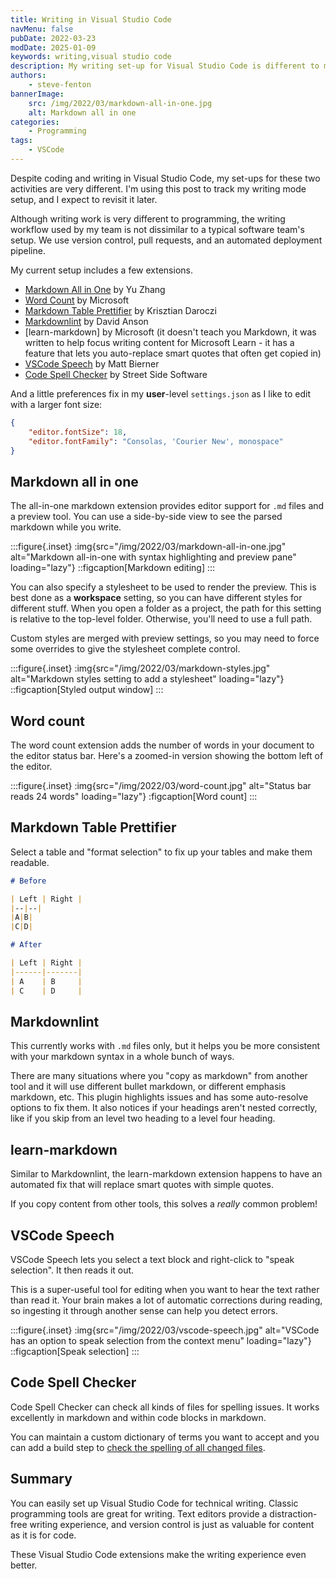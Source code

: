 ```yaml
---
title: Writing in Visual Studio Code
navMenu: false
pubDate: 2022-03-23
modDate: 2025-01-09
keywords: writing,visual studio code
description: My writing set-up for Visual Studio Code is different to my programming set-up.
authors:
    - steve-fenton
bannerImage:
    src: /img/2022/03/markdown-all-in-one.jpg
    alt: Markdown all in one
categories:
    - Programming
tags:
    - VSCode
---
```


Despite coding and writing in Visual Studio Code, my set-ups for these two activities are very different. I'm using this post to track my writing mode setup, and I expect to revisit it later.

Although writing work is very different to programming, the writing workflow used by my team is not dissimilar to a typical software team's setup. We use version control, pull requests, and an automated deployment pipeline.

My current setup includes a few extensions.

- [Markdown All in One](https://marketplace.visualstudio.com/items?itemName=yzhang.markdown-all-in-one) by Yu Zhang
- [Word Count](https://marketplace.visualstudio.com/items?itemName=ms-vscode.wordcount) by Microsoft
- [Markdown Table Prettifier](https://marketplace.visualstudio.com/items?itemName=darkriszty.markdown-table-prettify) by Krisztian Daroczi
- [Markdownlint](https://marketplace.visualstudio.com/items?itemName=DavidAnson.vscode-markdownlint) by David Anson
- [learn-markdown] by Microsoft (it doesn't teach you Markdown, it was written to help focus writing content for Microsoft Learn - it has a feature that lets you auto-replace smart quotes that often get copied in)
- [VSCode Speech](https://marketplace.visualstudio.com/items?itemName=bierner.speech) by Matt Bierner
- [Code Spell Checker](https://marketplace.visualstudio.com/items?itemName=streetsidesoftware.code-spell-checker) by Street Side Software

And a little preferences fix in my **user**-level `settings.json` as I like to edit with a larger font size:

```json
{
    "editor.fontSize": 18,
    "editor.fontFamily": "Consolas, 'Courier New', monospace"
}
```

## Markdown all in one

The all-in-one markdown extension provides editor support for `.md` files and a preview tool. You can use a side-by-side view to see the parsed markdown while you write.

:::figure{.inset}
:img{src="/img/2022/03/markdown-all-in-one.jpg" alt="Markdown all-in-one with syntax highlighting and preview pane" loading="lazy"}
::figcaption[Markdown editing]
:::

You can also specify a stylesheet to be used to render the preview. This is best done as a **workspace** setting, so you can have different styles for different stuff. When you open a folder as a project, the path for this setting is relative to the top-level folder. Otherwise, you'll need to use a full path.

Custom styles are merged with preview settings, so you may need to force some overrides to give the stylesheet complete control.

:::figure{.inset}
:img{src="/img/2022/03/markdown-styles.jpg" alt="Markdown styles setting to add a stylesheet" loading="lazy"}
::figcaption[Styled output window]
:::

## Word count

The word count extension adds the number of words in your document to the editor status bar. Here's a zoomed-in version showing the bottom left of the editor.

:::figure{.inset}
:img{src="/img/2022/03/word-count.jpg" alt="Status bar reads 24 words" loading="lazy"}
:figcaption[Word count]
:::

## Markdown Table Prettifier

Select a table and "format selection" to fix up your tables and make them readable.

```markdown
# Before

| Left | Right |
|--|--|
|A|B|
|C|D|

# After

| Left | Right |
|------|-------|
| A    | B     |
| C    | D     |
```

## Markdownlint

This currently works with `.md` files only, but it helps you be more consistent with your markdown syntax in a whole bunch of ways.

There are many situations where you "copy as markdown" from another tool and it will use different bullet markdown, or different emphasis markdown, etc. This plugin highlights issues and has some auto-resolve options to fix them. It also notices if your headings aren't nested correctly, like if you skip from an level two heading to a level four heading.

## learn-markdown

Similar to Markdownlint, the learn-markdown extension happens to have an automated fix that will replace smart quotes with simple quotes.

If you copy content from other tools, this solves a _really_ common problem!

## VSCode Speech

VSCode Speech lets you select a text block and right-click to "speak selection". It then reads it out.

This is a super-useful tool for editing when you want to hear the text rather than read it. Your brain makes a lot of automatic corrections during reading, so ingesting it through another sense can help you detect errors.

:::figure{.inset}
:img{src="/img/2022/03/vscode-speech.jpg" alt="VSCode has an option to speak selection from the context menu" loading="lazy"}
::figcaption[Speak selection]
:::

## Code Spell Checker

Code Spell Checker can check all kinds of files for spelling issues. It works excellently in markdown and within code blocks in markdown.

You can maintain a custom dictionary of terms you want to accept and you can add a build step to [check the spelling of all changed files](/blog/2023/10/spellcheck-changed-files/).

## Summary

You can easily set up Visual Studio Code for technical writing. Classic programming tools are great for writing. Text editors provide a distraction-free writing experience, and version control is just as valuable for content as it is for code.

These Visual Studio Code extensions make the writing experience even better.
